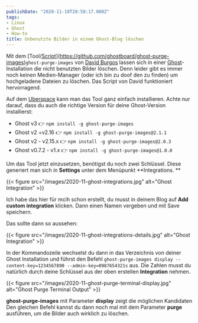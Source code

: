 ```yaml
---
publishDate: "2020-11-10T20:58:17.000Z"
tags:
- Linux
- Ghost
- How-to
title: Unbenutzte Bilder in einem Ghost-Blog löschen
---
```


Mit dem [Tool/[Script](https://github.com/ghostboard/ghost-purge-images)](https://github.com/ghostboard/ghost-purge-images)`ghost-purge-images` von [David Burgos](https://github.com/ghostboard/ghost-purge-images) lassen sich in einer [Ghost](http://ghost.org)-Installation die nicht benutzten Bilder löschen. Denn leider gibt es immer noch keinen Medien-Manager (oder ich bin zu doof den zu finden) um hochgeladene Dateien zu löschen. Das Script von David funktioniert hervorragend. 

Auf dem [Uberspace](https://uberspace.de) kann man das Tool ganz einfach installieren. Achte nur darauf, dass du auch die richtige Version für deine Ghost-Version installierst:

- Ghost v3 👉 `npm install -g ghost-purge-images`
- Ghost v2 +v2.16 👉 `npm install -g ghost-purge-images@2.1.1`
- Ghost v2 - v2.15.x 👉 `npm install -g ghost-purge-images@2.0.3`
- Ghost v0.7.2 - v1.x 👉 `npm install -g ghost-purge-images@1.0.0`

Um das Tool jetzt einzusetzen, benötigst du noch zwei Schlüssel. Diese generiert man sich in **Settings** unter dem Menüpunkt **Integrations. **

{{< figure src="/images/2020-11-ghost-integrations.jpg" alt="Ghost Integration" >}}

Ich habe das hier für mcih schon erstellt, du musst in deinem Blog auf **Add custom integration** klicken. Dann einen Namen vergeben und mit Save speichern. 

Das sollte dann so aussehen:

{{< figure src="/images/2020-11-ghost-integrations-details.jpg" alt="Ghost Integration" >}}

In der Kommandozeile wechselst du dann in das Verzeichnis von deiner Ghost Installation und führst den Befehl `ghost-purge-images display --content-key=1234567890 --admin-key=0987654321s` aus. Die Zahlen musst du natürlich durch deine Schlüssel aus der oben erstellen **Integration** nehmen. 

{{< figure src="/images/2020-11-ghost-purge-terminal-display.jpg" alt="Ghost Purge Terminal Output" >}}

**ghost-purge-images** mit Parameter **display** zeigt die möglichen Kandidaten 
Den gleichen Befehl kannst du dann noch mal mit dem Parameter **purge** ausführen, um die Bilder auch wirklich zu löschen. 

<!--more-->
